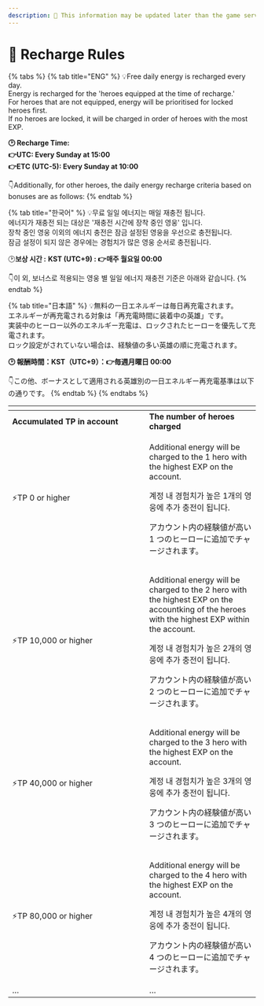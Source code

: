 ```yaml
---
description: 🛑 This information may be updated later than the game server data.
---
```


# 📁 Recharge Rules

{% tabs %}
{% tab title="ENG" %}
💡Free daily energy is recharged every day. \
Energy is recharged for the 'heroes equipped at the time of recharge.' \
For heroes that are not equipped, energy will be prioritised for locked heroes first. \
If no heroes are locked, it will be charged in order of heroes with the most EXP.

**🕑 Recharge Time:** \
**👉UTC: Every Sunday at 15:00** \
**👉ETC (UTC-5): Every Sunday at 10:00**&#x20;

👇Additionally, for other heroes, the daily energy recharge criteria based on bonuses are as follows:
{% endtab %}

{% tab title="한국어" %}
💡무료 일일 에너지는 매일 재충전 됩니다. \
에너지가 재충전 되는 대상은 '재충전 시간에 장착 중인 영웅' 입니다. \
장착 중인 영웅 이외의 에너지 충전은 잠금 설정된 영웅을 우선으로 충전됩니다. \
잠금 설정이 되지 않은 경우에는 경험치가 많은 영웅 순서로 충전됩니다.

🕑**보상 시간 :** **KST (UTC+9) : 👉매주 월요일 00:00**

👇이 외, 보너스로 적용되는 영웅 별 일일 에너지 재충전 기준은 아래와 같습니다.
{% endtab %}

{% tab title="日本語" %}
💡無料の一日エネルギーは毎日再充電されます。 \
エネルギーが再充電される対象は「再充電時間に装着中の英雄」です。 \
実装中のヒーロー以外のエネルギー充電は、ロックされたヒーローを優先して充電されます。 \
ロック設定がされていない場合は、経験値の多い英雄の順に充電されます。

**🕑 報酬時間：KST（UTC+9）：👉毎週月曜日 00:00**&#x20;

👇この他、ボーナスとして適用される英雄別の一日エネルギー再充電基準は以下の通りです。
{% endtab %}
{% endtabs %}

<table data-header-hidden><thead><tr><th width="263"></th><th></th></tr></thead><tbody><tr><td><strong>Accumulated TP in account</strong></td><td><strong>The number of heroes charged</strong></td></tr><tr><td>⚡TP 0 or higher</td><td><p>Additional energy will be charged to the 1 hero with the highest EXP on the account.<br></p><p>계정 내 경험치가 높은 1개의 영웅에 추가 충전이 됩니다. <br></p><p>アカウント内の経験値が高い 1 つのヒーローに追加でチャージされます。</p></td></tr><tr><td>⚡TP 10,000 or higher</td><td><p>Additional energy will be charged to the 2 hero with the highest EXP on the accountking of the heroes with the highest EXP within the account. <br></p><p>계정 내 경험치가 높은 2개의 영웅에 추가 충전이 됩니다. <br></p><p>アカウント内の経験値が高い 2 つのヒーローに追加でチャージされます。</p></td></tr><tr><td>⚡TP 40,000 or higher</td><td><p>Additional energy will be charged to the 3 hero with the highest EXP on the account.<br></p><p>계정 내 경험치가 높은 3개의 영웅에 추가 충전이 됩니다. <br></p><p>アカウント内の経験値が高い 3 つのヒーローに追加でチャージされます。</p></td></tr><tr><td>⚡TP 80,000 or higher</td><td><p>Additional energy will be charged to the 4 hero with the highest EXP on the account.<br></p><p>계정 내 경험치가 높은 4개의 영웅에 추가 충전이 됩니다. <br></p><p>アカウント内の経験値が高い 4 つのヒーローに追加でチャージされます。</p></td></tr><tr><td>…</td><td>…</td></tr></tbody></table>







